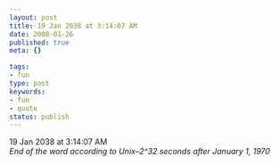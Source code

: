 ```yaml
---
layout: post
title: 19 Jan 2038 at 3:14:07 AM
date: 2008-01-26
published: true
meta: {}

tags:
- fun
type: post
keywords:
- fun
- quote
status: publish
---
```

19 Jan 2038 at 3:14:07 AM<br />_End of the word according to Unix–2^32 seconds after January 1, 1970_

